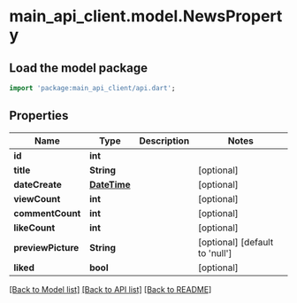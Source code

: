 # main_api_client.model.NewsProperty

## Load the model package
```dart
import 'package:main_api_client/api.dart';
```

## Properties
Name | Type | Description | Notes
------------ | ------------- | ------------- | -------------
**id** | **int** |  | 
**title** | **String** |  | [optional] 
**dateCreate** | [**DateTime**](DateTime.md) |  | [optional] 
**viewCount** | **int** |  | [optional] 
**commentCount** | **int** |  | [optional] 
**likeCount** | **int** |  | [optional] 
**previewPicture** | **String** |  | [optional] [default to 'null']
**liked** | **bool** |  | [optional] 

[[Back to Model list]](../README.md#documentation-for-models) [[Back to API list]](../README.md#documentation-for-api-endpoints) [[Back to README]](../README.md)


